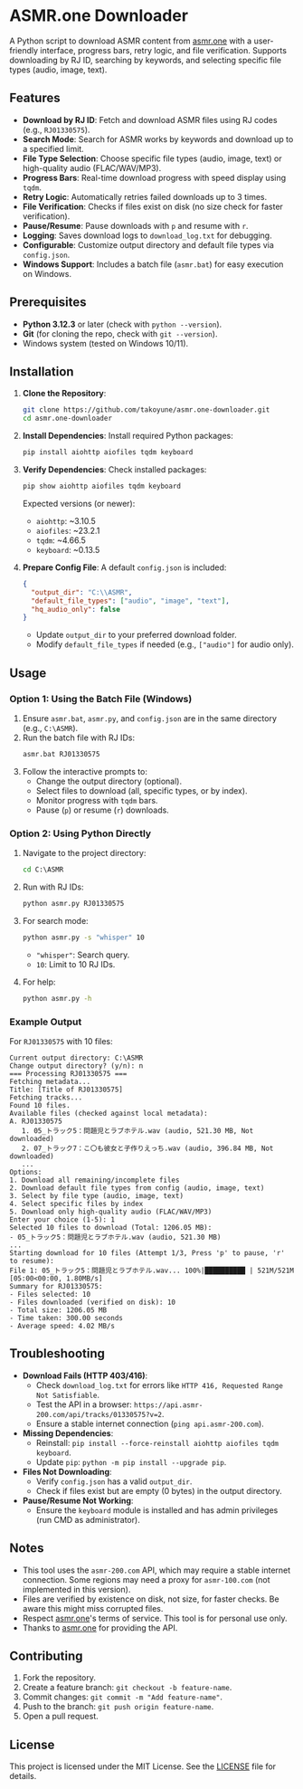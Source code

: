 # ASMR.one Downloader

A Python script to download ASMR content from [asmr.one](https://asmr.one) with a user-friendly interface, progress bars, retry logic, and file verification. Supports downloading by RJ ID, searching by keywords, and selecting specific file types (audio, image, text).

## Features
- **Download by RJ ID**: Fetch and download ASMR files using RJ codes (e.g., `RJ01330575`).
- **Search Mode**: Search for ASMR works by keywords and download up to a specified limit.
- **File Type Selection**: Choose specific file types (audio, image, text) or high-quality audio (FLAC/WAV/MP3).
- **Progress Bars**: Real-time download progress with speed display using `tqdm`.
- **Retry Logic**: Automatically retries failed downloads up to 3 times.
- **File Verification**: Checks if files exist on disk (no size check for faster verification).
- **Pause/Resume**: Pause downloads with `p` and resume with `r`.
- **Logging**: Saves download logs to `download_log.txt` for debugging.
- **Configurable**: Customize output directory and default file types via `config.json`.
- **Windows Support**: Includes a batch file (`asmr.bat`) for easy execution on Windows.

## Prerequisites
- **Python 3.12.3** or later (check with `python --version`).
- **Git** (for cloning the repo, check with `git --version`).
- Windows system (tested on Windows 10/11).

## Installation
1. **Clone the Repository**:
   ```bash
   git clone https://github.com/takoyune/asmr.one-downloader.git
   cd asmr.one-downloader
   ```

2. **Install Dependencies**:
   Install required Python packages:
   ```bash
   pip install aiohttp aiofiles tqdm keyboard
   ```

3. **Verify Dependencies**:
   Check installed packages:
   ```bash
   pip show aiohttp aiofiles tqdm keyboard
   ```
   Expected versions (or newer):
   - `aiohttp`: ~3.10.5
   - `aiofiles`: ~23.2.1
   - `tqdm`: ~4.66.5
   - `keyboard`: ~0.13.5

4. **Prepare Config File**:
   A default `config.json` is included:
   ```json
   {
     "output_dir": "C:\\ASMR",
     "default_file_types": ["audio", "image", "text"],
     "hq_audio_only": false
   }
   ```
   - Update `output_dir` to your preferred download folder.
   - Modify `default_file_types` if needed (e.g., `["audio"]` for audio only).

## Usage
### Option 1: Using the Batch File (Windows)
1. Ensure `asmr.bat`, `asmr.py`, and `config.json` are in the same directory (e.g., `C:\ASMR`).
2. Run the batch file with RJ IDs:
   ```cmd
   asmr.bat RJ01330575
   ```
3. Follow the interactive prompts to:
   - Change the output directory (optional).
   - Select files to download (all, specific types, or by index).
   - Monitor progress with `tqdm` bars.
   - Pause (`p`) or resume (`r`) downloads.

### Option 2: Using Python Directly
1. Navigate to the project directory:
   ```cmd
   cd C:\ASMR
   ```
2. Run with RJ IDs:
   ```cmd
   python asmr.py RJ01330575
   ```
3. For search mode:
   ```cmd
   python asmr.py -s "whisper" 10
   ```
   - `"whisper"`: Search query.
   - `10`: Limit to 10 RJ IDs.

4. For help:
   ```cmd
   python asmr.py -h
   ```

### Example Output
For `RJ01330575` with 10 files:
```
Current output directory: C:\ASMR
Change output directory? (y/n): n
=== Processing RJ01330575 ===
Fetching metadata...
Title: [Title of RJ01330575]
Fetching tracks...
Found 10 files.
Available files (checked against local metadata):
A. RJ01330575
   1. 05_トラック5：問題児とラブホテル.wav (audio, 521.30 MB, Not downloaded)
   2. 07_トラック7：こ〇も彼女と子作りえっち.wav (audio, 396.84 MB, Not downloaded)
   ...
Options:
1. Download all remaining/incomplete files
2. Download default file types from config (audio, image, text)
3. Select by file type (audio, image, text)
4. Select specific files by index
5. Download only high-quality audio (FLAC/WAV/MP3)
Enter your choice (1-5): 1
Selected 10 files to download (Total: 1206.05 MB):
- 05_トラック5：問題児とラブホテル.wav (audio, 521.30 MB)
...
Starting download for 10 files (Attempt 1/3, Press 'p' to pause, 'r' to resume):
File 1: 05_トラック5：問題児とラブホテル.wav... 100%|██████████ | 521M/521M [05:00<00:00, 1.80MB/s]
Summary for RJ01330575:
- Files selected: 10
- Files downloaded (verified on disk): 10
- Total size: 1206.05 MB
- Time taken: 300.00 seconds
- Average speed: 4.02 MB/s
```

## Troubleshooting
- **Download Fails (HTTP 403/416)**:
  - Check `download_log.txt` for errors like `HTTP 416, Requested Range Not Satisfiable`.
  - Test the API in a browser: `https://api.asmr-200.com/api/tracks/01330575?v=2`.
  - Ensure a stable internet connection (`ping api.asmr-200.com`).
- **Missing Dependencies**:
  - Reinstall: `pip install --force-reinstall aiohttp aiofiles tqdm keyboard`.
  - Update `pip`: `python -m pip install --upgrade pip`.
- **Files Not Downloading**:
  - Verify `config.json` has a valid `output_dir`.
  - Check if files exist but are empty (0 bytes) in the output directory.
- **Pause/Resume Not Working**:
  - Ensure the `keyboard` module is installed and has admin privileges (run CMD as administrator).

## Notes
- This tool uses the `asmr-200.com` API, which may require a stable internet connection. Some regions may need a proxy for `asmr-100.com` (not implemented in this version).
- Files are verified by existence on disk, not size, for faster checks. Be aware this might miss corrupted files.
- Respect [asmr.one](https://asmr.one)'s terms of service. This tool is for personal use only.
- Thanks to [asmr.one](https://asmr.one) for providing the API.[](https://github.com/thiliapr/asmr-one-downloader)

## Contributing
1. Fork the repository.
2. Create a feature branch: `git checkout -b feature-name`.
3. Commit changes: `git commit -m "Add feature-name"`.
4. Push to the branch: `git push origin feature-name`.
5. Open a pull request.

## License
This project is licensed under the MIT License. See the [LICENSE](LICENSE) file for details.
